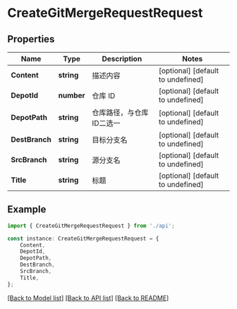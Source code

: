 # CreateGitMergeRequestRequest


## Properties

Name | Type | Description | Notes
------------ | ------------- | ------------- | -------------
**Content** | **string** | 描述内容 | [optional] [default to undefined]
**DepotId** | **number** | 仓库 ID | [optional] [default to undefined]
**DepotPath** | **string** | 仓库路径，与仓库ID二选一   | [optional] [default to undefined]
**DestBranch** | **string** | 目标分支名 | [optional] [default to undefined]
**SrcBranch** | **string** | 源分支名 | [optional] [default to undefined]
**Title** | **string** | 标题 | [optional] [default to undefined]

## Example

```typescript
import { CreateGitMergeRequestRequest } from './api';

const instance: CreateGitMergeRequestRequest = {
    Content,
    DepotId,
    DepotPath,
    DestBranch,
    SrcBranch,
    Title,
};
```

[[Back to Model list]](../README.md#documentation-for-models) [[Back to API list]](../README.md#documentation-for-api-endpoints) [[Back to README]](../README.md)
